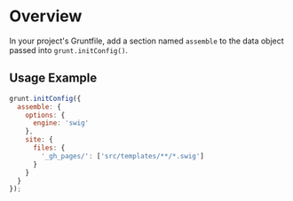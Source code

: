 # Overview
In your project's Gruntfile, add a section named `assemble` to the data object passed into `grunt.initConfig()`.

## Usage Example

```js
grunt.initConfig({
  assemble: {
    options: {
      engine: 'swig'
    },
    site: {
      files: {
        '_gh_pages/': ['src/templates/**/*.swig']
      }
    }
  }
});
```